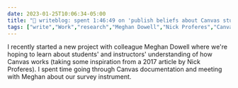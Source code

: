 ---date: 2023-01-25T10:06:34-05:00title: "📝 writeblog: spent 1:46:49 on 'publish beliefs about Canvas study'"tags: ["write","Work","research","Meghan Dowell","Nick Proferes","Canvas","learning management systems"]---I recently started a new project with colleague Meghan Dowell where we're hoping to learn about students' and instructors' understanding of how Canvas works (taking some inspiration from a 2017 article by Nick Proferes). I spent time going through Canvas documentation and meeting with Meghan about our survey instrument.